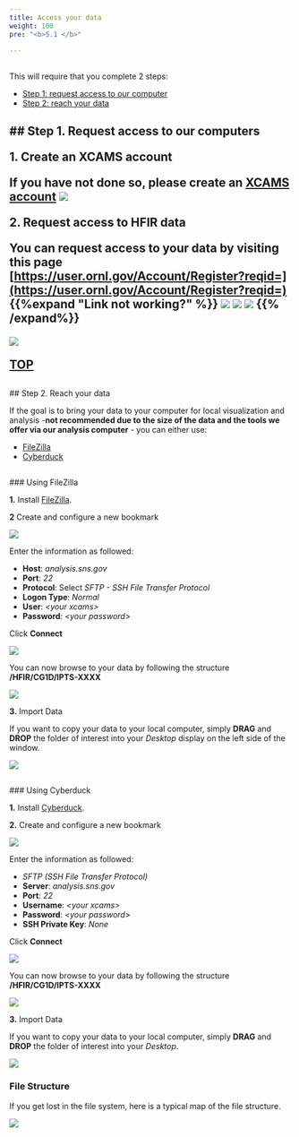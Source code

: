 ```yaml
---
title: Access your data
weight: 100
pre: "<b>5.1 </b>"

---
```


<h2 id='top'></h2>

This will require that you complete 2 steps:

 * <a href='#create_account'>Step 1: request access to our computer</a>
 * <a href='#reach_data'>Step 2: reach your data</a>

<h2 id='create_account'>
## <a href='#top' class='fa fa-arrow-up'></a> Step 1. Request access to our computers

**1.** Create an XCAMS account

If you have not done so, please create an [XCAMS account](https://xcams.ornl.gov/xcams/groups/prpsl_user/index.shtml)
<img src='/tutorial/how_to_access_data/images/ipts_access.png' />

**2.** Request access to HFIR data

You can request access to your data by visiting this page [https://user.ornl.gov/Account/Register?reqid=](https://user.ornl.gov/Account/Register?reqid=)
{{%expand "Link not working?" %}}
<img src='/tutorial/how_to_access_data/images/request_hfir_access_1.png' />
<img src='/tutorial/how_to_access_data/images/request_hfir_access_2.png' />
<img src='/tutorial/how_to_access_data/images/request_hfir_access_3.png' />
{{% /expand%}}

<img src='/tutorial/how_to_access_data/images/account_request.png' />

<a href='#top'>TOP</a>
<h2 id='reach_data'></h2>
## <a href='#top' class='fa fa-arrow-up'></a> Step 2. Reach your data

If the goal is to bring your data to your computer for local visualization and analysis -**not recommended due to the size of the data
and the tools we offer via our analysis computer** - you can either use:

<ul>
  <li><a href='#filezilla'>FileZilla</a></li>
  <li><a href='#cyberduck'>Cyberduck</a></li>
</ul>

<h2 id='filezilla'></h2>
### Using FileZilla

**1.** Install [FileZilla](https://sourceforge.net/projects/filezilla).

**2** Create and configure a new bookmark

<img src='/tutorial/how_to_access_data/images/filezilla_bookmark.png' />

Enter the information as followed:

 * **Host**: *analysis.sns.gov*
 * **Port**: *22*
 * **Protocol**: Select *SFTP - SSH File Transfer Protocol*
 * **Logon Type**: *Normal*
 * **User**: *\<your xcams>*
 * **Password**: *\<your password>*

 Click **Connect**

<img src='/tutorial/how_to_access_data/images/filezilla_configure.png' />

You can now browse to your data by following the structure **/HFIR/CG1D/IPTS-XXXX**

<img src='/tutorial/how_to_access_data/images/filezilla_browse.png' />

**3.** Import Data

If you want to copy your data to your local computer, simply **DRAG** and **DROP** the folder of interest into your
*Desktop* display on the left side of the window.

<img src='/tutorial/how_to_access_data/images/filezilla_export.gif' />



<h2 id='cyberduck'></h2>
### Using Cyberduck

**1.** Install [Cyberduck](https://cyberduck.io/).

**2.** Create and configure a new bookmark

<img src='/tutorial/how_to_access_data/images/cyberduck_bookmark.png' />

Enter the information as followed:

 * *SFTP (SSH File Transfer Protocol)*
 * **Server**: *analysis.sns.gov*
 * **Port**: *22*
 * **Username**: *\<your xcams>*
 * **Password**: *\<your password>*
 * **SSH Private Key**: *None*

 Click **Connect**

<img src='/tutorial/how_to_access_data/images/cyberduck_configure.png' />

You can now browse to your data by following the structure **/HFIR/CG1D/IPTS-XXXX**

<img src='/tutorial/how_to_access_data/images/cyberduck_browse.png' />

**3.** Import Data

If you want to copy your data to your local computer, simply **DRAG** and **DROP** the folder of interest into your
*Desktop*.

<img src='/tutorial/how_to_access_data/images/cyberduck_export.gif' />

### File Structure

If you get lost in the file system, here is a typical map of the file structure.

<img src='/tutorial/how_to_access_data/images/file_structure.png' />



<a href='#top' class='fa fa-arrow-up'></a>
